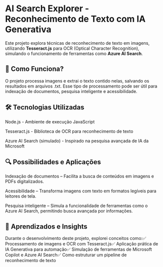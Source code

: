 

# AI Search Explorer - Reconhecimento de Texto com IA Generativa

Este projeto explora técnicas de reconhecimento de texto em imagens, utilizando **Tesseract.js** para OCR (Optical Character Recognition), simulando o funcionamento de ferramentas como **Azure AI Search**.

## 🚀 Como Funciona?
O projeto processa imagens e extrai o texto contido nelas, salvando os resultados em arquivos .txt. Esse tipo de processamento pode ser útil para indexação de documentos, pesquisa inteligente e acessibilidade.


## 🛠️ Tecnologias Utilizadas

Node.js - Ambiente de execução JavaScript

Tesseract.js - Biblioteca de OCR para reconhecimento de texto

Azure AI Search (simulado) - Inspirado na pesquisa avançada de IA da Microsoft

## 🔍 Possibilidades e Aplicações

Indexação de documentos – Facilita a busca de conteúdos em imagens e PDFs digitalizados.

Acessibilidade – Transforma imagens com texto em formatos legíveis para leitores de tela.

Pesquisa inteligente – Simula a funcionalidade de ferramentas como o Azure AI Search, permitindo busca avançada por informações.

## 📌 Aprendizados e Insights

Durante o desenvolvimento deste projeto, explorei conceitos como:✅ Processamento de imagens e OCR com Tesseract.js✅ Aplicação prática de IA Generativa para automação✅ Simulação de ferramentas de Microsoft Copilot e Azure AI Search✅ Como estruturar um pipeline de reconhecimento de texto